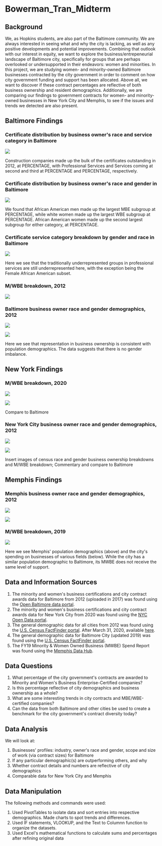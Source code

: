 # Bowerman_Tran_Midterm


## Background

We, as Hopkins students, are also part of the Baltimore community. We are always interested in seeing what and why the city is lacking, as well as any positive developments and potential improvements. Combining that outlook with our interest in equity, we want to explore the business/entrepeneurial landscape of Baltimore city, specifically for groups that are perhaps overlooked or undersupported in their endeavors: women and minorities. In this project, we are studying women- and minority-owned Baltimore businesses contracted by the city government in order to comment on how city government funding and support has been allocated. Above all, we want to discover if these contract percentages are reflective of both business ownership and resident demographics. Additionally, we are comparing our findings to government contracts for women- and minority-owned businesses in New York City and Memphis, to see if the issues and trends we detected are also present.

## Baltimore Findings
### Certificate distribution by business owner's race and service category in Baltimore
![](Images/contr_dist_byrace_balt.png)

Construction companies made up the bulk of the certificates outstanding in 2012, at PERCENTAGE, with Professional Services and Services coming at second and third at PERCENTAGE and PERCENTAGE, respectively.

### Certificate distribution by business owner's race and gender in Baltimore
![](Images/Balt_Contr_Distr_Race_Gender.PNG)

We found that African American men made up the largest MBE subgroup at PERCENTAGE, while white women made up the largest WBE subgroup at PERCENTAGE. African American women made up the second largest subgroup for either category, at PERCENTAGE.

### Certificate service category breakdown by gender and race in Baltimore
![](Images/Balt_Contr_Ctgy_Breakdown_Race_Gender.PNG)

Here we see that the traditionally underrepresented groups in professional services are still underrepresented here, with the exception being the Female African American subset.

### M/WBE breakdown, 2012
![](Images/)

### Baltimore business owner race and gender demographics, 2012
![](Images/Balt_Census_2012_Race.PNG)

![](Images/Balt_Census_2012_Gender.PNG)

Here we see that representation in business ownership is consistent with population demographics. The data suggests that there is no gender imbalance.

## New York Findings
### M/WBE breakdown, 2020
![](Images/NYC_Contr_Distr_MWBE.PNG)

![](Images/NYC_Cert_Distr_Race_Gender.PNG)

Compare to Baltimore

### New York City business owner race and gender demographics, 2012
![](Images/NYC_Census_2012_Race.PNG)

![](Images/NYC_Census_2012_Gender.PNG)

Insert images of census race and gender business ownership breakdowns and M/WBE breakdown; Commentary and compare to Baltimore

## Memphis Findings
### Memphis business owner race and gender demographics, 2012
![](Images/business_ownership_byrace_mem.png)

![](Images/Memphis_Census_2012_Gender.PNG)

### M/WBE breakdown, 2019
![](Images/cityspending_mem.png)

Here we see Memphis' population demographics (above) and the city's spending on businesses of various fields (below). While the city has a similar population demographic to Baltimore, its MWBE does not receive the same level of support. 

## Data and Information Sources

1) The minority and women's business certifications and city contract awards data for Baltimore from 2012 (uploaded in 2017) was found using the [Open Baltimore data portal](https://data.baltimorecity.gov/ "Open Baltimore").
2) The minority and women's business certifications and city contract awards data for New York City from 2020 was found using the [NYC Open Data portal](https://opendata.cityofnewyork.us/ "NYC Open Data").
3) The general demographic data for all cities from 2012 was found using the [U.S. Census FactFinder portal](https://factfinder.census.gov/faces/nav/jsf/pages/index.xhtml/ "American FactFinder"). After March 31, 2020, available [here](https://data.census.gov/cedsci/ "Census Data").
4) The general demographic data for Baltimore City (updated 2019) was found using the [U.S. Census FactFinder portal](https://www.census.gov/quickfacts/fact/table/baltimorecitymaryland,US/PST045219/).
5) The FY19 Minority & Women Owned Business (MWBE) Spend Report was found using the [Memphis Data Hub](https://data.memphistn.gov/browse?q=women&sortBy=relevance).

## Data Questions

1) What percentage of the city government's contracts are awarded to Minority and Women's Business Enterprise-Certified companies?
2) Is this percentage reflective of city demographics and business ownership as a whole?
3) What are some interesting trends in city contracts and MBE/WBE-certified companies?
4) Can the data from both Baltimore and other cities be used to create a benchmark for the city government's contract diversity today?

## Data Analysis

We will look at:

1) Businesses' profiles: industry, owner's race and gender, scope and size of work (via contract sizes) for Baltimore
2) If any particular demographic(s) are outperforming others, and why
3) Whether contract details and numbers are reflective of city demographics
4) Comparable data for New York City and Memphis

## Data Manipulation

The following methods and commands were used:

1) Used PivotTables to isolate data and sort entries into respective demographics. Made charts to spot trends and differences.
2) Used IF statements, VLOOKUP, and the Text to Columnn function to organize the datasets.
3) Used Excel's mathematical functions to calculate sums and percentages after refining original data

